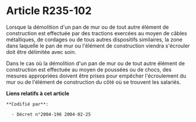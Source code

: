 # Article R235-102

Lorsque la démolition d'un pan de mur ou de tout autre élément de construction est effectuée par des tractions exercées au
moyen de câbles métalliques, de cordages ou de tous autres dispositifs similaires, la zone dans laquelle le pan de mur ou
l'élément de construction viendra s'écrouler doit être délimitée avec soin.

Dans le cas où la démolition d'un pan de mur ou de tout autre élément de construction est effectuée au moyen de poussées ou
de chocs, des mesures appropriées doivent être prises pour empêcher l'écroulement du mur ou de l'élément de construction du
côté où se trouvent les salariés.

**Liens relatifs à cet article**

	**Codifié par**:

	  - Décret n°2004-196 2004-02-25
